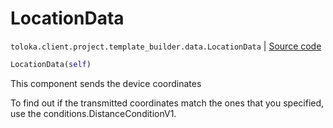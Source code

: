 # LocationData
`toloka.client.project.template_builder.data.LocationData` | [Source code](https://github.com/Toloka/toloka-kit/blob/v0.1.24/src/client/project/template_builder/data.py#L73)

```python
LocationData(self)
```

This component sends the device coordinates


To find out if the transmitted coordinates match the ones that you specified, use the conditions.DistanceConditionV1.

